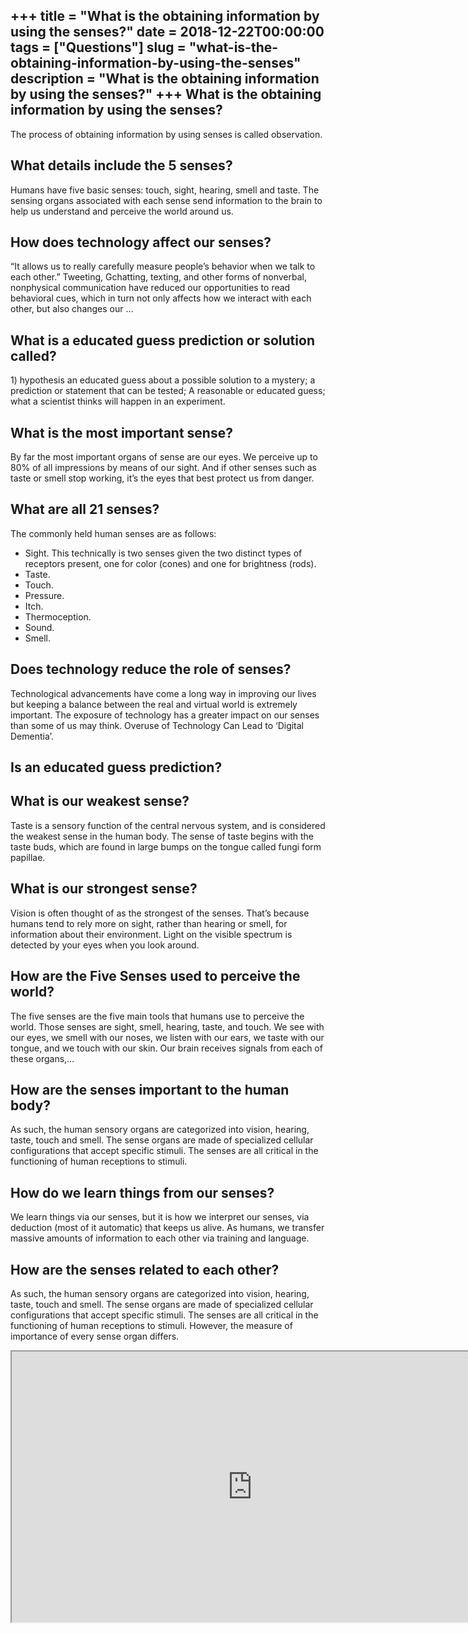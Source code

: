 +++
title = "What is the obtaining information by using the senses?"
date = 2018-12-22T00:00:00
tags = ["Questions"]
slug = "what-is-the-obtaining-information-by-using-the-senses"
description = "What is the obtaining information by using the senses?"
+++
What is the obtaining information by using the senses?
------------------------------------------------------

The process of obtaining information by using senses is called observation.

What details include the 5 senses?
----------------------------------

Humans have five basic senses: touch, sight, hearing, smell and taste. The sensing organs associated with each sense send information to the brain to help us understand and perceive the world around us.

How does technology affect our senses?
--------------------------------------

“It allows us to really carefully measure people’s behavior when we talk to each other.” Tweeting, Gchatting, texting, and other forms of nonverbal, nonphysical communication have reduced our opportunities to read behavioral cues, which in turn not only affects how we interact with each other, but also changes our …

What is a educated guess prediction or solution called?
-------------------------------------------------------

1\) hypothesis an educated guess about a possible solution to a mystery; a prediction or statement that can be tested; A reasonable or educated guess; what a scientist thinks will happen in an experiment.

What is the most important sense?
---------------------------------

By far the most important organs of sense are our eyes. We perceive up to 80% of all impressions by means of our sight. And if other senses such as taste or smell stop working, it’s the eyes that best protect us from danger.

What are all 21 senses?
-----------------------

The commonly held human senses are as follows:

- Sight. This technically is two senses given the two distinct types of receptors present, one for color (cones) and one for brightness (rods).
- Taste.
- Touch.
- Pressure.
- Itch.
- Thermoception.
- Sound.
- Smell.

Does technology reduce the role of senses?
------------------------------------------

Technological advancements have come a long way in improving our lives but keeping a balance between the real and virtual world is extremely important. The exposure of technology has a greater impact on our senses than some of us may think. Overuse of Technology Can Lead to ‘Digital Dementia’.

Is an educated guess prediction?
--------------------------------

What is our weakest sense?
--------------------------

Taste is a sensory function of the central nervous system, and is considered the weakest sense in the human body. The sense of taste begins with the taste buds, which are found in large bumps on the tongue called fungi form papillae.

What is our strongest sense?
----------------------------

Vision is often thought of as the strongest of the senses. That’s because humans tend to rely more on sight, rather than hearing or smell, for information about their environment. Light on the visible spectrum is detected by your eyes when you look around.

How are the Five Senses used to perceive the world?
---------------------------------------------------

The five senses are the five main tools that humans use to perceive the world. Those senses are sight, smell, hearing, taste, and touch. We see with our eyes, we smell with our noses, we listen with our ears, we taste with our tongue, and we touch with our skin. Our brain receives signals from each of these organs,…

How are the senses important to the human body?
-----------------------------------------------

As such, the human sensory organs are categorized into vision, hearing, taste, touch and smell. The sense organs are made of specialized cellular configurations that accept specific stimuli. The senses are all critical in the functioning of human receptions to stimuli.

How do we learn things from our senses?
---------------------------------------

We learn things via our senses, but it is how we interpret our senses, via deduction (most of it automatic) that keeps us alive. As humans, we transfer massive amounts of information to each other via training and language.

How are the senses related to each other?
-----------------------------------------

As such, the human sensory organs are categorized into vision, hearing, taste, touch and smell. The sense organs are made of specialized cellular configurations that accept specific stimuli. The senses are all critical in the functioning of human receptions to stimuli. However, the measure of importance of every sense organ differs.

<iframe allow="accelerometer; autoplay; clipboard-write; encrypted-media; gyroscope; picture-in-picture" allowfullscreen="" class="__youtube_prefs__  epyt-is-override  no-lazyload" data-no-lazy="1" data-origheight="433" data-origwidth="770" data-skipgform_ajax_framebjll="" height="433" id="_ytid_26429" loading="lazy" src="https://www.youtube.com/embed/cbnNo0ZtkaA?enablejsapi=1&autoplay=0&cc_load_policy=0&cc_lang_pref=&iv_load_policy=1&loop=0&modestbranding=0&rel=1&fs=1&playsinline=0&autohide=2&theme=dark&color=red&controls=1&" title="YouTube player" width="770"></iframe>